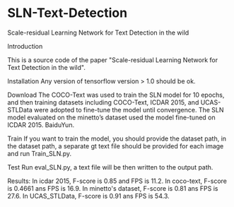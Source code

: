 # SLN-Text-Detection

Scale-residual Learning Network for Text Detection in the wild 


Introduction

This is a source code of the paper "Scale-residual Learning Network for Text Detection in the wild".


Installation
    Any version of tensorflow version > 1.0 should be ok.

Download
    The COCO-Text was used to train the SLN model for 10 epochs, and then training datasets including COCO-Text, ICDAR 2015, and UCAS-STLData were adopted to fine-tune the model until convergence. The SLN model evaluated on the minetto’s dataset used the model fine-tuned on ICDAR 2015. BaiduYun.
    
Train
    If you want to train the model, you should provide the dataset path, in the dataset path, a separate gt text file should be provided for each image and run Train_SLN.py.
    
Test
    Run eval_SLN.py, a text file will be then written to the output path.

Results:
    In icdar 2015, F-score is 0.85 and FPS is 11.2. 
    In coco-text, F-score is 0.4661 ans FPS is 16.9. 
    In minetto's dataset, F-score is 0.81 ans FPS is 27.6.
    In UCAS_STLData, F-score is 0.91 ans FPS is 54.3.
    
    


